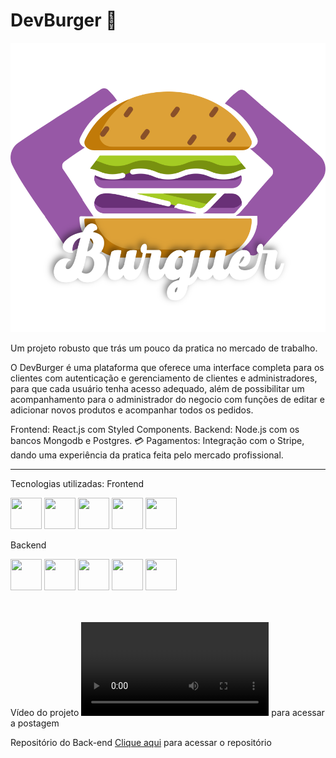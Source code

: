 # DevBurger 🍔
<div align="center" display="inline_block">
  <img src='./src/assets/logo.svg'/>
</div>

Um projeto robusto que trás um pouco da pratica no mercado de trabalho.

O DevBurger é uma plataforma que oferece uma interface completa para os clientes com autenticação e gerenciamento de clientes e administradores, para que cada usuário tenha acesso adequado, além de possibilitar um acompanhamento para o administrador do negocio com funções de editar e adicionar novos produtos e acompanhar todos os pedidos.

Frontend: React.js com Styled Components.
Backend: Node.js com os bancos Mongodb e Postgres.
💳 Pagamentos: Integração com o Stripe, dando uma experiência da pratica feita pelo mercado profissional.

____
Tecnologias utilizadas:
 Frontend
<div display="flex">
  <img src="https://user-images.githubusercontent.com/25181517/183897015-94a058a6-b86e-4e42-a37f-bf92061753e5.png" width="50" height="50">
  <img src="https://user-images.githubusercontent.com/25181517/117447155-6a868a00-af3d-11eb-9cfe-245df15c9f3f.png" width="50" height="50">
  <img src="https://github.com/marwin1991/profile-technology-icons/assets/25181517/2a36d1f6-2198-4726-89ac-2148ce46a69a" width="50" height="50">
  <img src="https://user-images.githubusercontent.com/25181517/189715289-df3ee512-6eca-463f-a0f4-c10d94a06b2f.png" width="50" height="50">
  <img src="https://user-images.githubusercontent.com/25181517/189716630-fe6c084c-6c66-43af-aa49-64c8aea4a5c2.png" width="50" height="50">
</div>

 Backend
<div display="flex">
  <img src="https://user-images.githubusercontent.com/25181517/183568594-85e280a7-0d7e-4d1a-9028-c8c2209e073c.png" width="50" height="50">
  <img src="https://user-images.githubusercontent.com/25181517/183859966-a3462d8d-1bc7-4880-b353-e2cbed900ed6.png" width="50" height="50">
  <img src="https://user-images.githubusercontent.com/25181517/117208740-bfb78400-adf5-11eb-97bb-09072b6bedfc.png" width="50" height="50">
  <img src="https://user-images.githubusercontent.com/25181517/182884177-d48a8579-2cd0-447a-b9a6-ffc7cb02560e.png" width="50" height="50">
  <img src="https://user-images.githubusercontent.com/25181517/117207330-263ba280-adf4-11eb-9b97-0ac5b40bc3be.png" width="50" height="50">
</div>

<br/>
<br/>

Vídeo do projeto
<video href="" target="_blank">Clique aqui</video> para acessar a postagem

Repositório do Back-end
<a href="https://github.com/rodolfossilvadev/devburgerapi" target="_blank">Clique aqui</a> para acessar o repositório
